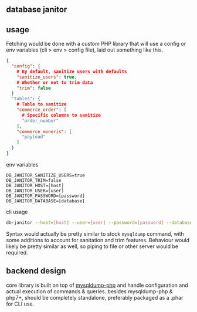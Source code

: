 database janitor
---

## usage

Fetching would be done with a custom PHP library that will use a config
or env variables (cli > env > config file), laid out something like this.

```json
{
  "config": {
    # By default, sanitize users with defaults
    "sanitize_users": true,
    # Whether or not to trim data
    "trim": false
  }
  "tables": {
    # Table to sanitize
    "commerce_order": [
      # Specific columns to sanitize
      "order_number"
    ],
    "commerce_moneris": [
      "payload"
    ]
  }
}
```

env variables

```
DB_JANITOR_SANITIZE_USERS=true
DB_JANITOR_TRIM=false
DB_JANITOR_HOST=[host]
DB_JANITOR_USER=[user]
DB_JANITOR_PASSWORD=[password]
DB_JANITOR_DATABASE=[database]
```

cli usage

```bash
db-janitor --host=[host] --user=[user] --password=[password] --database=[database]
```

Syntax would actually be pretty similar to stock `mysqldump` command,
with some additions to account for sanitation and trim features. Behaviour
would likely be pretty similar as well, so piping to file or other server
would be required.

## backend design

core library is built on top of [mysqldump-php](https://github.com/ifsnop/mysqldump-php)
and handle configuration and actual execution of commands & queries. besides
mysqldump-php & php7+, should be completely standalone, preferably packaged as a
.phar for CLI use.
